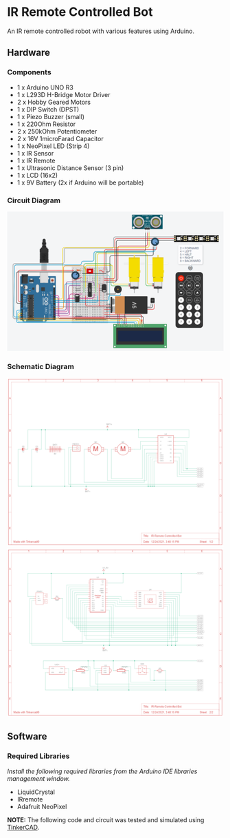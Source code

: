 # IR Remote Controlled Bot
An IR remote controlled robot with various features using Arduino.

## Hardware
### Components
* 1 x Arduino UNO R3
* 1 x L293D H-Bridge Motor Driver
* 2 x Hobby Geared Motors
* 1 x DIP Switch (DPST)
* 1 x Piezo Buzzer (small)
* 1 x 220Ohm Resistor
* 2 x 250kOhm Potentiometer
* 2 x 16V 1microFarad Capacitor
* 1 x NeoPixel LED (Strip 4)
* 1 x IR Sensor
* 1 x IR Remote
* 1 x Ultrasonic Distance Sensor (3 pin)
* 1 x LCD (16x2)
* 1 x 9V Battery (2x if Arduino will be portable)

### Circuit Diagram
<img src="assets/circuit-diagram.PNG">

### Schematic Diagram
<img src="assets/schematic-diagram-sheet1.PNG">
<br>
<img src="assets/schematic-diagram-sheet2.PNG">

## Software
### Required Libraries
*Install the following required libraries from the Arduino IDE libraries management window.*
* LiquidCrystal
* IRremote
* Adafruit NeoPixel

**NOTE:** The following code and circuit was tested and simulated using [TinkerCAD](https://www.tinkercad.com/).
